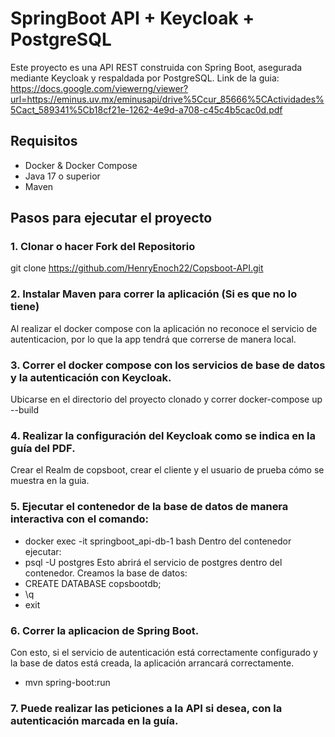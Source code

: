 # SpringBoot API + Keycloak + PostgreSQL

Este proyecto es una API REST construida con Spring Boot, asegurada mediante Keycloak y respaldada por PostgreSQL.
Link de la guia: https://docs.google.com/viewerng/viewer?url=https://eminus.uv.mx/eminusapi/drive%5Ccur_85666%5CActividades%5Cact_589341%5Cb18cf21e-1262-4e9d-a708-c45c4b5cac0d.pdf

## Requisitos

- Docker & Docker Compose  
- Java 17 o superior  
- Maven  

## Pasos para ejecutar el proyecto

### 1. Clonar o hacer Fork del Repositorio

git clone https://github.com/HenryEnoch22/Copsboot-API.git

### 2. Instalar Maven para correr la aplicación (Si es que no lo tiene)

Al realizar el docker compose con la aplicación no reconoce el servicio de autenticacion, por lo que la app tendrá que correrse de manera local.

### 3. Correr el docker compose con los servicios de base de datos y la autenticación con Keycloak.

Ubicarse en el directorio del proyecto clonado y correr docker-compose up --build

### 4. Realizar la configuración del Keycloak como se indica en la guía del PDF.

Crear el Realm de copsboot, crear el cliente y el usuario de prueba cómo se muestra en la guia.

### 5. Ejecutar el contenedor de la base de datos de manera interactiva con el comando:

- docker exec -it springboot_api-db-1 bash
Dentro del contenedor ejecutar:
- psql -U postgres
Esto abrirá el servicio de postgres dentro del contenedor.
Creamos la base de datos:
- CREATE DATABASE copsbootdb;
- \q
- exit

### 6. Correr la aplicacion de Spring Boot.

Con esto, si el servicio de autenticación está correctamente configurado y la base de datos está creada, la aplicación arrancará correctamente.
- mvn spring-boot:run

### 7. Puede realizar las peticiones a la API si desea, con la autenticación marcada en la guía.
  


